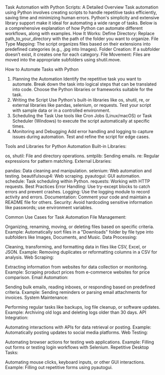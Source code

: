 Task Automation with Python Scripts: A Detailed Overview
Task automation using Python involves creating scripts to handle repetitive tasks efficiently, saving time and minimizing human errors. Python's simplicity and extensive library support make it ideal for automating a wide range of tasks. Below is a comprehensive explanation of how Python can automate different workflows, along with examples.
How It Works:
Define Directory: Replace path_to_your_directory with the path of the folder you want to organize.
File Type Mapping: The script organizes files based on their extensions into predefined categories (e.g., .jpg into Images).
Folder Creation: If a subfolder doesn’t exist, it creates one for each category.
File Movement: Files are moved into the appropriate subfolders using shutil.move.

How to Automate Tasks with Python
1. Planning the Automation
Identify the repetitive task you want to automate.
Break down the task into logical steps that can be translated into code.
Choose the Python libraries or frameworks suitable for the task.
2. Writing the Script
Use Python's built-in libraries like os, shutil, re, or external libraries like pandas, selenium, or requests.
Test your script with sample data or in a controlled environment.
3. Scheduling the Task
Use tools like Cron Jobs (Linux/macOS) or Task Scheduler (Windows) to execute the script automatically at specific times.
4. Monitoring and Debugging
Add error handling and logging to capture issues during automation.
Test and refine the script for edge cases.

Tools and Libraries for Python Automation
Built-in Libraries:

os, shutil: File and directory operations.
smtplib: Sending emails.
re: Regular expressions for pattern matching.
External Libraries:

pandas: Data cleaning and manipulation.
selenium: Web automation and testing.
beautifulsoup4: Web scraping.
pyautogui: GUI automation.
schedule: Task scheduling within Python.
requests: Working with HTTP requests.
Best Practices
Error Handling:
Use try-except blocks to catch errors and prevent crashes.
Logging:
Use the logging module to record activity and errors.
Documentation:
Comment your code and maintain a README file for others.
Security:
Avoid hardcoding sensitive information like passwords; use environment variables.


Common Use Cases for Task Automation
File Management:

Organizing, renaming, moving, or deleting files based on specific criteria.
Example: Automatically sort files in a "Downloads" folder by file type into subfolders like Images, Documents, and Music.
Data Processing:

Cleaning, transforming, and formatting data in files like CSV, Excel, or JSON.
Example: Removing duplicates or reformatting columns in a CSV for analysis.
Web Scraping:

Extracting information from websites for data collection or monitoring.
Example: Scraping product prices from e-commerce websites for price comparison.
Email Automation:

Sending bulk emails, reading inboxes, or responding based on predefined criteria.
Example: Sending reminders or parsing email attachments for invoices.
System Maintenance:

Performing regular tasks like backups, log file cleanup, or software updates.
Example: Archiving old logs and deleting logs older than 30 days.
API Integration:

Automating interactions with APIs for data retrieval or posting.
Example: Automatically posting updates to social media platforms.
Web Testing:

Automating browser actions for testing web applications.
Example: Filling out forms or testing login workflows with Selenium.
Repetitive Desktop Tasks:

Automating mouse clicks, keyboard inputs, or other GUI interactions.
Example: Filling out repetitive forms using pyautogui.

